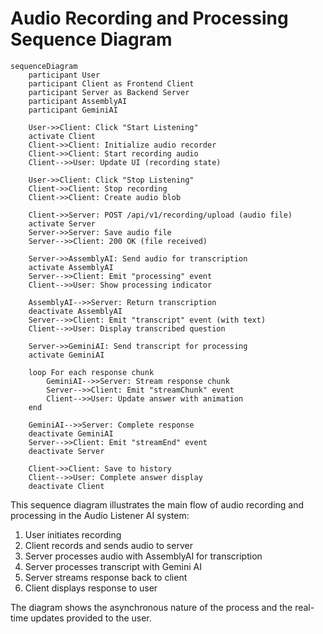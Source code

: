 # Audio Recording and Processing Sequence Diagram

```mermaid
sequenceDiagram
    participant User
    participant Client as Frontend Client
    participant Server as Backend Server
    participant AssemblyAI
    participant GeminiAI
    
    User->>Client: Click "Start Listening"
    activate Client
    Client->>Client: Initialize audio recorder
    Client->>Client: Start recording audio
    Client-->>User: Update UI (recording state)
    
    User->>Client: Click "Stop Listening"
    Client->>Client: Stop recording
    Client->>Client: Create audio blob
    
    Client->>Server: POST /api/v1/recording/upload (audio file)
    activate Server
    Server->>Server: Save audio file
    Server-->>Client: 200 OK (file received)
    
    Server->>AssemblyAI: Send audio for transcription
    activate AssemblyAI
    Server-->>Client: Emit "processing" event
    Client-->>User: Show processing indicator
    
    AssemblyAI-->>Server: Return transcription
    deactivate AssemblyAI
    Server-->>Client: Emit "transcript" event (with text)
    Client-->>User: Display transcribed question
    
    Server->>GeminiAI: Send transcript for processing
    activate GeminiAI
    
    loop For each response chunk
        GeminiAI-->>Server: Stream response chunk
        Server-->>Client: Emit "streamChunk" event
        Client-->>User: Update answer with animation
    end
    
    GeminiAI-->>Server: Complete response
    deactivate GeminiAI
    Server-->>Client: Emit "streamEnd" event
    deactivate Server
    
    Client->>Client: Save to history
    Client-->>User: Complete answer display
    deactivate Client
```

This sequence diagram illustrates the main flow of audio recording and processing in the Audio Listener AI system:

1. User initiates recording
2. Client records and sends audio to server
3. Server processes audio with AssemblyAI for transcription
4. Server processes transcript with Gemini AI
5. Server streams response back to client
6. Client displays response to user

The diagram shows the asynchronous nature of the process and the real-time updates provided to the user.
